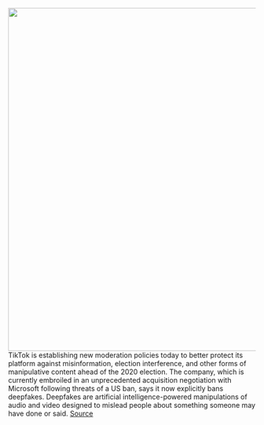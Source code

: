 <img src='https://cdn.vox-cdn.com/thumbor/CLSyQ_68dxmJZuNcfGAyAs7yuws=/0x0:2040x1360/1200x800/filters:focal(857x517:1183x843)/cdn.vox-cdn.com/uploads/chorus_image/image/67158743/acastro_200803_1777_tikTok_0001.0.0.jpg' width='700px' /><br/>
TikTok is establishing new moderation policies today to better protect its platform against misinformation, election interference, and other forms of manipulative content ahead of the 2020 election. The company, which is currently embroiled in an unprecedented acquisition negotiation with Microsoft following threats of a US ban, says it now explicitly bans deepfakes. Deepfakes are artificial intelligence-powered manipulations of audio and video designed to mislead people about something someone may have done or said.
<a href='https://www.theverge.com/2020/8/5/21354829/tiktok-deepfakes-ban-misinformation-us-2020-election-interference'> Source <a/>